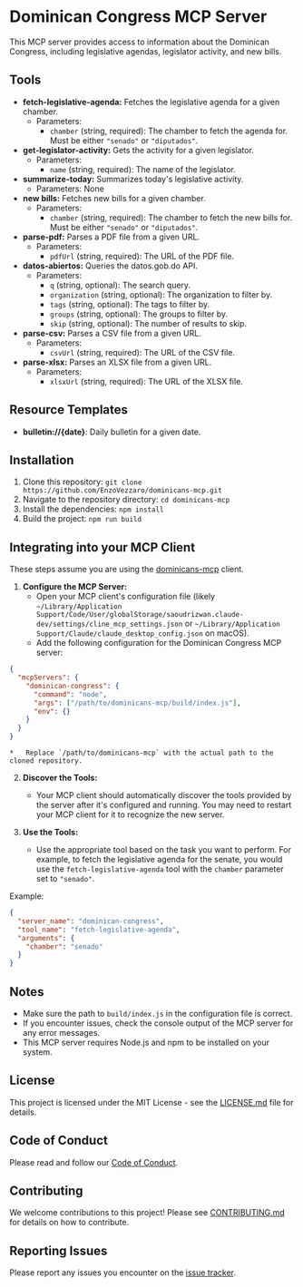 # Dominican Congress MCP Server

This MCP server provides access to information about the Dominican Congress, including legislative agendas, legislator activity, and new bills.

## Tools

*   **fetch-legislative-agenda:** Fetches the legislative agenda for a given chamber.
    *   Parameters:
        *   `chamber` (string, required): The chamber to fetch the agenda for. Must be either `"senado"` or `"diputados"`.
*   **get-legislator-activity:** Gets the activity for a given legislator.
    *   Parameters:
        *   `name` (string, required): The name of the legislator.
*   **summarize-today:** Summarizes today's legislative activity.
    *   Parameters: None
*   **new bills:** Fetches new bills for a given chamber.
    *   Parameters:
        *   `chamber` (string, required): The chamber to fetch the new bills for. Must be either `"senado"` or `"diputados"`.
*   **parse-pdf:** Parses a PDF file from a given URL.
    *   Parameters:
        *   `pdfUrl` (string, required): The URL of the PDF file.
*   **datos-abiertos:** Queries the datos.gob.do API.
    *   Parameters:
        *   `q` (string, optional): The search query.
        *   `organization` (string, optional): The organization to filter by.
        *   `tags` (string, optional): The tags to filter by.
        *   `groups` (string, optional): The groups to filter by.
        *   `skip` (string, optional): The number of results to skip.
*   **parse-csv:** Parses a CSV file from a given URL.
    *   Parameters:
        *   `csvUrl` (string, required): The URL of the CSV file.
*   **parse-xlsx:** Parses an XLSX file from a given URL.
    *   Parameters:
        *   `xlsxUrl` (string, required): The URL of the XLSX file.

## Resource Templates

*   **bulletin://{date}**: Daily bulletin for a given date.

## Installation

1.  Clone this repository: `git clone https://github.com/EnzoVezzaro/dominicans-mcp.git`
2.  Navigate to the repository directory: `cd dominicans-mcp`
3.  Install the dependencies: `npm install`
4.  Build the project: `npm run build`

## Integrating into your MCP Client

These steps assume you are using the [dominicans-mcp](https://github.com/EnzoVezzaro/dominicans-mcp) client.

1.  **Configure the MCP Server:**
    *   Open your MCP client's configuration file (likely `~/Library/Application Support/Code/User/globalStorage/saoudrizwan.claude-dev/settings/cline_mcp_settings.json` or `~/Library/Application Support/Claude/claude_desktop_config.json` on macOS).
    *   Add the following configuration for the Dominican Congress MCP server:

```json
{
  "mcpServers": {
    "dominican-congress": {
      "command": "node",
      "args": ["/path/to/dominicans-mcp/build/index.js"],
      "env": {}
    }
  }
}
```

    *   Replace `/path/to/dominicans-mcp` with the actual path to the cloned repository.

2.  **Discover the Tools:**
    *   Your MCP client should automatically discover the tools provided by the server after it's configured and running. You may need to restart your MCP client for it to recognize the new server.

3.  **Use the Tools:**
    *   Use the appropriate tool based on the task you want to perform. For example, to fetch the legislative agenda for the senate, you would use the `fetch-legislative-agenda` tool with the `chamber` parameter set to `"senado"`.

Example:

```json
{
  "server_name": "dominican-congress",
  "tool_name": "fetch-legislative-agenda",
  "arguments": {
    "chamber": "senado"
  }
}
```

## Notes

*   Make sure the path to `build/index.js` in the configuration file is correct.
*   If you encounter issues, check the console output of the MCP server for any error messages.
*   This MCP server requires Node.js and npm to be installed on your system.

## License

This project is licensed under the MIT License - see the [LICENSE.md](LICENSE.md) file for details.

## Code of Conduct

Please read and follow our [Code of Conduct](CODE_OF_CONDUCT.md).

## Contributing

We welcome contributions to this project! Please see [CONTRIBUTING.md](CONTRIBUTING.md) for details on how to contribute.

## Reporting Issues

Please report any issues you encounter on the [issue tracker](https://github.com/EnzoVezzaro/dominicans-mcp/issues).

